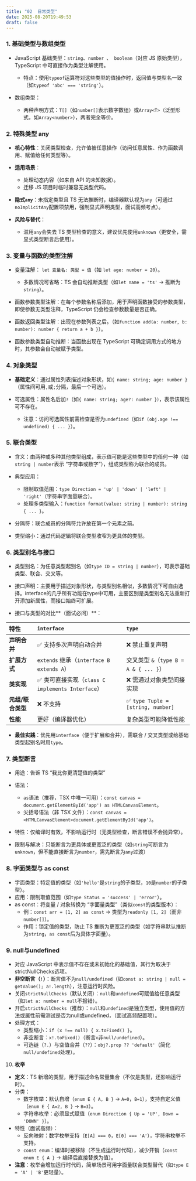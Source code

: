 ```yaml
---
title: "02  日常类型"
date: 2025-08-20T19:49:53
draft: false
---
```


### 1. **基础类型与数组类型**

- JavaScript 基础类型：``` string ```、```number ```、``` boolean```（对应 JS 原始类型），TypeScript 中可直接作为类型注解使用。

  - 特点：使用`typeof`运算符对这些类型的值操作时，返回值与类型名一致（如`typeof 'abc' === 'string'`）。

- 数组类型：

  - 两种声明方式：`T[]`（如`number[]`表示数字数组）或`Array<T>`（泛型形式，如`Array<number>`），两者完全等价。

### 2. **特殊类型** **any**

- **核心特性**：关闭类型检查，允许值被任意操作（访问任意属性、作为函数调用、赋值给任何类型等）。

- **适用场景**：
  - 处理动态内容（如来自 API 的未知数据）。
  - 迁移 JS 项目时临时兼容无类型代码。
- **隐式`any`**：未指定类型且 TS 无法推断时，编译器默认视为`any`（可通过`noImplicitAny`配置项禁用，强制显式声明类型，面试高频考点）。
- **风险与替代**：
  - 滥用`any`会失去 TS 类型检查的意义，建议优先使用`unknown`（更安全，需显式类型断言后使用）。

### 3. **变量与函数的类型注解**

- 变量注解： ``` let 变量名: 类型 = 值 ```（如 ```let age: number = 20```）。

  - 多数情况可省略：TS 会自动推断类型（如`let name = 'ts'` → 推断为`string`）。

- 函数参数类型注解：在每个参数名称后添加，用于声明函数接受的参数类型，即使参数无类型注释，TypeScript 仍会检查参数数量是否正确。

- 函数返回类型注解：出现在参数列表之后。（如`function add(a: number, b: number): number { return a + b }`）。

- 函数参数类型自动推断：当函数出现在 TypeScript 可确定调用方式的地方时，其参数会自动被赋予类型。

### 4. **对象类型**

- **基础定义**：通过属性列表描述对象形状，如`{ name: string; age: number }`（属性间可用`,`或`;`分隔，最后一个可选）。

- 可选属性：属性名后加```?```（如```{ name: string; age?: number }）```，表示该属性可不存在。
  - 注意：访问可选属性前需检查是否为`undefined`（如`if (obj.age !== undefined) { ... }`）。

### 5. **联合类型**

- 含义：由两种或多种其他类型组成，表示值可能是这些类型中的任何一种（如`string | number`表示 “字符串或数字”），组成类型称为联合的成员。

- 典型应用：
  - 限制取值范围：`type Direction = 'up' | 'down' | 'left' | 'right'`（字符串字面量联合）。
  - 处理多类型输入：`function format(value: string | number): string { ... }`。

- 分隔符：联合成员的分隔符允许放在第一个元素之前。

- 类型缩小：通过代码逻辑将联合类型收窄为更具体的类型。

### 6. **类型别名与接口**

- 类型别名：为任意类型起别名（如`type ID = string | number`），可表示基础类型、联合、交叉等。

- 接口声明：主要用于描述对象形状，与类型别名相似，多数情况下可自由选择。interface的几乎所有功能在type中可用，主要区别是类型别名无法重新打开添加新属性，而接口始终可扩展。

- 接口与类型的对比**（面试必问）**：

| **特性**          | `interface`                                      | `type`                                 |
| :---------------- | :----------------------------------------------- | :------------------------------------- |
| **声明合并**      | ✅ 支持多次声明自动合并                           | ❌ 禁止重复声明                         |
| **扩展方式**      | `extends` 继承（`interface B extends A`）        | 交叉类型 `&`（`type B = A & { ... }`） |
| **类实现**        | ✅ 类可直接实现（`class C implements Interface`） | ❌ 需通过对象类型间接实现               |
| **元组/联合类型** | ❌ 不支持                                         | ✅ `type Tuple = [string, number]`      |
| **性能**          | 更好（编译器优化）                               | 复杂类型可能降低性能                   |

- **最佳实践**：优先用`interface`（便于扩展和合并），需联合 / 交叉类型或给基础类型起别名时用`type`。

### 7. **类型断言**

- 用途：告诉 TS “我比你更清楚值的类型”

- 语法：
  - `as`语法（推荐，TSX 中唯一可用）：`const canvas = document.getElementById('app') as HTMLCanvasElement`。
  - 尖括号语法（非 TSX 文件）：`const canvas = <HTMLCanvasElement>document.getElementById('app')`。
  
- 特性：仅编译时有效，不影响运行时（无类型检查，断言错误不会抛异常）。

- 限制与解决：只能断言为更具体或更宽泛的类型（如`string`可断言为`unknown`，但不能直接断言为`number`，需先断言为`any`过渡）

### 8. **字面类型与** **as const**

- 字面类型：特定值的类型（如`'hello'`是`string`的子类型，`10`是`number`的子类型）。
- 应用：限制取值范围（如`type Status = 'success' | 'error'`）。
- as const：将变量 / 对象转换为 “字面量类型”（类似`const`的类型版本）：
  - 例：`const arr = [1, 2] as const` → 类型为`readonly [1, 2]`（而非`number[]`）。
  - 作用：锁定值的类型，防止 TS 推断为更宽泛的类型（如字符串默认推断为`string`，`as const`后为具体字面量）。

### 9. **null**与**undefined**

- 对应 JavaScript 中表示值不存在或未初始化的基础值，其行为取决于strictNullChecks选项。
- **非空断言（`!`）**：断言值不为`null/undefined`（如`const a: string | null = getValue(); a!.length`），注意运行时风险。
- 关闭`strictNullChecks`（默认关闭）：`null`和`undefined`可赋值给任意类型（如`let a: number = null`不报错）。
- 开启`strictNullChecks`（推荐）：`null`和`undefined`是独立类型，使用值的方法或属性前需测试是否为null或undefined，（面试高频配置项）。
- 处理方式：
  - 类型缩小：`if (x !== null) { x.toFixed() }`。
  - 非空断言：`x!.toFixed()`（断言`x`非`null/undefined`）。
  - 可选链（`?.`）与空值合并（`??`）：`obj?.prop ?? 'default'`（简化`null/undefined`处理）。

10. **枚举**

- **定义**：TS 新增的类型，用于描述命名常量集合（不仅是类型，还影响运行时）。
- 分类：
  - 数字枚举：默认自增（`enum E { A, B }` → `A=0`，`B=1`），支持自定义值（`enum E { A=2, B }` → `B=3`）。
  - 字符串枚举：必须显式赋值（`enum Direction { Up = 'UP', Down = 'DOWN' }`）。
- 特性（面试高频）：
  - 反向映射：数字枚举支持（`E[A] === 0`，`E[0] === 'A'`），字符串枚举不支持。
  - `const enum`：编译时被移除（不生成运行时代码），减少开销（`const enum E { A }` → 编译后直接替换为值）。
- **注意**：枚举会增加运行时代码，简单场景可用字面量联合类型替代（如`type E = 'A' | 'B'`更轻量）。
